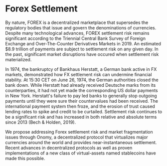 # Forex Settlement

By nature, FOREX is a decentralized marketplace that supersedes the regulatory bodies that issue and govern the denominations of currencies. Despite many technological advances, FOREX settlement risk remains significant according to the Triennial Central Bank Survey of Foreign Exchange and Over-The-Counter Derivatives Markets in 2019. An estimated $8.9 trillion of payments are subject to settlement risk on any given day. In the past, significant market disruptions have occured when settlement risk materialized. 

In 1974, the bankruptcy of Bankhaus Herstatt, a German bank active in FX markets, demonstrated how FX settlement risk can undermine financial stability. At 15:30 CET on June 26, 1974, the German authorities closed the bank down. While Herstatt had already received Deutsche marks from its counterparties, it had not yet made the corresponding US dollar payments in New York. Herstatt's failure to pay led banks to generally stop outgoing payments until they were sure their countervalues had been received. The international payment system then froze, and the erosion of trust caused lending rates to spike and credit to be curtailed. Settlement risk continues to be a significant risk and has increased in both relative and absolute terms since 2013 \(Bech & Holden, 2019\).

We propose addressing Forex settlement risk and market fragmentation issues through Onomy, a decentralized protocol that virtualizes major currencies around the world and provides near-instantaneous settlement. Recent advances in decentralized protocols as well as proven implementations of a new class of virtual-assets named stablecoins have made this possible.

